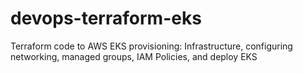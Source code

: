 # devops-terraform-eks
Terraform code to AWS EKS provisioning: Infrastructure, configuring networking, managed groups, IAM Policies, and deploy EKS
